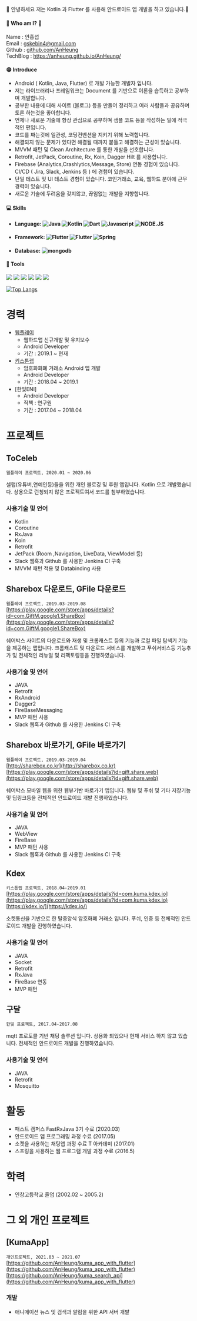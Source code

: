 👋&nbsp;안녕하세요 저는 Kotlin 과 Flutter 를 사용해 안드로이드 앱 개발을 하고 있습니다.💖

#### 🐻 Who am I? 💎 

Name : 안흥섭  
Email : gskebin4@gmail.com  
Github : [github.com/AnHeung](https://github.com/AnHeung)  
TechBlog : https://anheung.github.io/AnHeung/  

#### 😁 Introduce 

- Android ( Kotlin, Java, Flutter) 로 개발 가능한 개발자 입니다.  
- 저는 라이브러리나 프레임워크는 Document 를 기반으로 이론을 습득하고 공부하며 개발합니다.  
- 공부한 내용에 대해 사이트 (블로그) 등을 만들어 정리하고 여러 사람들과 공유하며 토론 하는것을 좋아합니다.
- 언제나 새로운 기술에 항상 관심으로 공부하며 샘플 코드 등을 작성하는 일에 적극적인 편입니다. 
- 코드를 짜는것에 일관성, 코딩컨벤션을 지키기 위해 노력합니다.
- 해결되지 않는 문제가 있다면 해결될 때까지 붙들고 해결하는 근성이 있습니다.
- MVVM 패턴 및 Clean Architecture 를 통한 개발을 선호합니다.
- Retrofit, JetPack, Coroutine, Rx, Koin, Dagger Hilt 를 사용합니다. 
- Firebase (Analytics,Crashlytics,Message, Store) 연동 경험이 있습니다. CI/CD ( Jira, Slack, Jenkins 등 ) 에 경험이 있습니다.
- 단일 테스트 및 UI 테스트 경험이 있습니다. 코인거래소, 교육, 웹하드 분야에 근무 경력이 있습니다.
- 새로운 기술에 두려움을 갖지않고, 끊임없는 개발을 지향합니다.

#### 💻 Skills 
* #### Language: ![Java](https://img.shields.io/badge/Java-ED8B00?style=flat&logo=java&logoColor=white) ![Kotlin](https://img.shields.io/badge/Kotlin-0095D5?&style=flat&logo=kotlin) ![Dart](https://img.shields.io/badge/Dart-0175C2?style=flat&logo=dart&logoColor=white) ![Javascript](https://img.shields.io/badge/JavaScript-F7DF1E?style=flat&logo=javascript&logoColor=black) ![NODE.JS](https://img.shields.io/badge/Node.js-43853D?style=flat&logo=node.js&logoColor=white)
* #### Framework: ![Flutter](https://img.shields.io/badge/Android-3DDC84?style=flat&logo=android&logoColor=white) ![Flutter](https://img.shields.io/badge/Flutter-02569B?style=flat&logo=flutter&logoColor=white) ![Spring](https://img.shields.io/badge/Spring-6DB33F?style=flat-square&logo=spring&logoColor=white) 
* #### Database: ![mongodb](https://img.shields.io/badge/MongoDB-4EA94B?style=flat&logo=mongodb&logoColor=white) 

#### 🍇 Tools
<p>
  <img src="https://img.shields.io/badge/Slack-4A154B?style=flat&logo=slack&logoColor=white"/>
  <img src="https://img.shields.io/badge/jira-blue?style=flat&logo=jira"/>
  <img src="https://img.shields.io/badge/jenkins-white?style=flat&logo=jenkins"/>
  <img src="https://img.shields.io/badge/Git-F05032?style=flat-square&logo=Git&logoColor=white"/>
  <img src="https://img.shields.io/badge/ReactiveX-B7178C?style=flat-square&logo=ReactiveX&logoColor=white"/>
  <img src="https://img.shields.io/badge/Firebase-FFCA28?style=flat-square&logo=Firebase&logoColor=black"/>
</p>
	
[![Top Langs](https://github-readme-stats.vercel.app/api/top-langs/?username=Anheung&layout=compact&hide=css,html)](https://github.com/anuraghazra/github-readme-stats)
 

# 경력  
* [웹플레이](http://www.nscreen.com/)
    - 웹하드앱 신규개발 및 유지보수
    - Android Developer
    - 기간 : 2019.1 ~ 현재
* [키스톤랩](https://kdex.io/)
    - 암호화화폐 거래소 Android 앱 개발
    - Android Developer
    - 기간 : 2018.04 ~ 2019.1
* [한빛ENI]
    - Android Developer
    - 직책 : 연구원
    - 기간 : 2017.04 ~ 2018.04

# 프로젝트

## ToCeleb
`웹플레이 프로젝트, 2020.01 ~ 2020.06`  

셀럽(유튜버,연예인등)들을 위한 개인 블로깅 및 후원 앱입니다.
Kotlin 으로 개발했습니다. 상용으로 런칭되지 않은 프로젝트여서 코드를 첨부하였습니다.
 
 ### 사용기술 및 언어
- Kotlin
- Coroutine
- RxJava
- Koin
- Retrofit
- JetPack (Room ,Navigation, LiveData, ViewModel 등)
- Slack 웹훅과 Github 를 사용한 Jenkins CI 구축
- MVVM 패턴 적용 및 Databinding 사용


 ## Sharebox 다운로드, GFile 다운로드
`웹플레이 프로젝트, 2019.03-2019.08`  
[https://play.google.com/store/apps/details?id=com.GiftM.google1.ShareBox](https://play.google.com/store/apps/details?id=com.GiftM.google1.ShareBox)

쉐어박스 사이트의 다운로드와 재생 및 크롬캐스트 등의 기능과 로컬 파일 탐색기 기능을 제공하는 앱입니다.
크롬캐스트 및 다운로드 서비스를 개발하고 푸쉬서비스등 기능추가 및 전체적인 리뉴얼 및 리팩토링등을 진행하였습니다.

 ### 사용기술 및 언어
- JAVA
- Retrofit
- RxAndroid
- Dagger2
- FireBaseMessaging
- MVP 패턴 사용
- Slack 웹훅과 Github 를 사용한 Jenkins CI 구축

## Sharebox 바로가기,  GFile 바로가기
`웹플레이 프로젝트, 2019.03-2019.04`  
[http://sharebox.co.kr](http://sharebox.co.kr)  
[https://play.google.com/store/apps/details?id=gift.share.web](https://play.google.com/store/apps/details?id=gift.share.web)

쉐어박스 모바일 웹을 위한 웹뷰기반 바로가기 앱입니다. 
웹뷰 및 푸쉬 및 기타 저장기능 및 딥링크등을 전체적인 안드로이드 개발 진행하였습니다.

 ### 사용기술 및 언어
- JAVA
- WebView
- FireBase
- MVP 패턴 사용
- Slack 웹훅과 Github 를 사용한 Jenkins CI 구축
  
## Kdex
`키스톤랩 프로젝트, 2018.04-2019.01`  
 [https://play.google.com/store/apps/details?id=com.kuma.kdex.io](https://play.google.com/store/apps/details?id=com.kuma.kdex.io)  
 [https://kdex.io/](https://kdex.io/)

소켓통신을 기반으로 한 탈중앙식 암호화폐 거래소 입니다. 푸쉬, 인증 등 전체적인 안드로이드 개발을 진행하였습니다. 

### 사용기술 및 언어
- JAVA
- Socket
- Retrofit
- RxJava
- FireBase 연동
- MVP 패턴

## 구달
`한빛 프로젝트, 2017.04-2017.08`  

mqtt 프로토콜 기반 채팅 솔루션 입니다. 
상용화 되었으나 현재 서비스 하지 않고 있습니다. 전체적인 안드로이드 개발을 진행하였습니다.

 ### 사용기술 및 언어
- JAVA
- Retrofit
- Mosquitto 

# 활동
* 패스트 캠퍼스 FastRxJava 3기 수료 (2020.03)
* 안드로이드 앱 프로그래밍 과정 수료 (2017.05)
* 소켓을 사용하는 채팅앱 과정 수료 T 아카데미 (2017.01)
* 스프링을 사용하는 웹 프로그램 개발 과정 수료 (2016.5)

# 학력
* 인창고등학교 졸업 (2002.02 ~ 2005.2)

# 그 외 개인 프로젝트

## [KumaApp]
`개인프로젝트, 2021.03 ~ 2021.07`  
[https://github.com/AnHeung/kuma_app_with_flutter](https://github.com/AnHeung/kuma_app_with_flutter)  
[https://github.com/AnHeung/kuma_search_api](https://github.com/AnHeung/kuma_app_with_flutter)

 ### 개발
- 애니메이션 뉴스 및 검색과 알림을 위한 API 서버 개발


